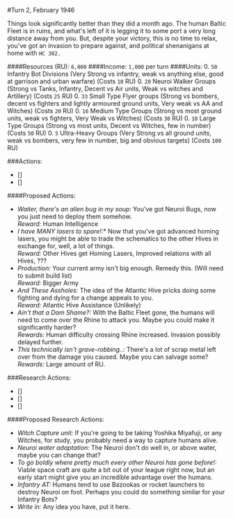 #Turn 2, February 1946

Things look significantly better than they did a month ago. The human Baltic Fleet is in ruins, and what's left of it is legging it to some port a very long distance away from you. But, despite your victory, this is no time to relax, you've got an invasion to prepare against, and political shenanigans at home with `HC 302.`


####Resources (RU): `6,000`
####Income: `1,000` per turn
####Units:
0. `50` Infantry Bot Divisions (Very Strong vs infantry, weak vs anything else, good at garrison and urban warfare) (Costs `10` RU)
0. `20` Neuroi Walker Groups (Strong vs Tanks, Infantry, Decent vs Air units, Weak vs witches and Artillery) (Costs `25` RU)
0. `33` Small Type Flyer groups (Strong vs bombers, decent vs fighters and lightly armoured ground units, Very weak vs AA and Witches) (Costs `20` RU)
0. `16` Medium Type Groups (Strong vs most ground units, weak vs fighters, Very Weak vs Witches) (Costs `30` RU)
0. `10` Large Type Groups (Strong vs most units, Decent vs Witches, few in number) (Costs `50` RU)
0. `5` Ultra-Heavy Groups (Very Strong vs all ground units, weak vs bombers, very few in number, big and obvious targets) (Costs `100` RU)

###Actions:
- []
- []  

####Proposed Actions:
- *Waiter, there's an alien bug in my soup:* You've got Neuroi Bugs, now you just need to deploy them somehow.  
*Reward:* Human Intelligence
- *I have MANY lasers to spare!:** Now that you've got advanced homing lasers, you might be able to trade the schematics to the other Hives in exchange for, well, a lot of things.  
*Reward:* Other Hives get Homing Lasers, Improved relations with all Hives, ???
- *Production:* Your current army isn't big enough. Remedy this. (Will need to submit build list)  
*Reward:* Bigger Army
- *And These Assholes:* The idea of the Atlantic Hive pricks doing some fighting and dying for a change appeals to you.  
*Reward:* Atlantic Hive Assistance (Unlikely)
- *Ain't that a Dam Shame?:* With the Baltic Fleet gone, the humans will need to come over the Rhine to attack you. Maybe you could make it significantly harder?  
*Rewards:* Human difficulty crossing Rhine increased. Invasion possibly delayed further.
- *This technically isn't grave-robbing..:* There's a lot of scrap metal left over from the damage you caused. Maybe you can salvage some?  
*Rewards:* Large amount of RU.

###Research Actions:
- []
- []
- []

####Proposed Research Actions:
- *Witch Capture unit:* If you're going to be taking Yoshika Miyafuji, or any Witches, for study, you probably need a way to capture humans alive.
- *Neuroi water adaptation:* The Neuroi don't do well in, or above water, maybe you can change that?
- *To go boldly where pretty much every other Neuroi has gone before!:* Viable space craft are quite a bit out of your league right now, but an early start might give you an incredible advantage over the humans.
- *Infantry AT:* Humans tend to use Bazookas or rocket launchers to destroy Neuroi on foot. Perhaps you could do something similar for your Infantry Bots?
- *Write in:* Any idea you have, put it here.
